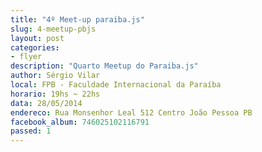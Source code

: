 ```yaml
---
title: "4º Meet-up paraiba.js"
slug: 4-meetup-pbjs
layout: post
categories:
- flyer
description: "Quarto Meetup do Paraiba.js"
author: Sérgio Vilar
local: FPB - Faculdade Internacional da Paraíba
horario: 19hs ~ 22hs
data: 28/05/2014
endereco: Rua Monsenhor Leal 512 Centro João Pessoa PB
facebook_album: 746025102116791
passed: 1
---
```

